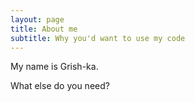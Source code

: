 ```yaml
---
layout: page
title: About me
subtitle: Why you'd want to use my code
---
```


My name is Grish-ka.

What else do you need?